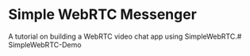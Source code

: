 # Simple WebRTC Messenger

A tutorial on building a WebRTC video chat app using SimpleWebRTC.# SimpleWebRTC-Demo
